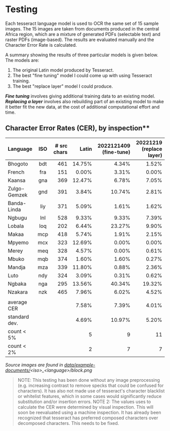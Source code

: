 # Testing

Each tesseract language model is used to OCR the same set of 15 sample images.
The 15 images are taken from documents produced in the central Africa region, which are a mixture of generated PDFs (selectable text) and raster PDFs (image-based).
The results are evaluated manually and the Character Error Rate is calculated.

A summary showing the results of three particular models is given below. The models are:
1. The original Latin model produced by Tesseract.
1. The best "fine tuning" model I could come up with using Tesseract training.
1. The best "replace layer" model I could produce.

***Fine tuning*** involves giving additional training data to an existing model.
***Replacing a layer*** involves also rebuilding part of an existing model to make it better fit the new data, at the cost of additional computational effort and time.

## Character Error Rates (CER), by inspection**

Language     | ISO | # src chars | Latin  | 2022121409 (fine-tune)  | 20221219 (replace layer)
:---         |:---:|---:         |---:    |---:                     |---:
Bhogoto      | bdt | 461         | 14.75% | 4.34%                   | 1.52%
French       | fra | 151         | 0.00%  | 3.31%                   | 0.00%
Kaansa       | gna | 369         | 12.47% | 6.78%                   | 7.05%
Zulgo-Gemzek | gnd | 391         | 3.84%  | 10.74%                  | 2.81%
Banda-Linda  | liy | 371         | 5.09%  | 1.61%                   | 1.62%
Ngbugu       | lnl | 528         | 9.33%  | 9.33%                   | 7.39%
Lobala       | loq | 202         | 6.44%  | 23.27%                  | 9.90%
Makaa        | mcp | 418         | 5.74%  | 1.91%                   | 2.15%
Mpyemo       | mcx | 323         | 12.69% | 0.00%                   | 0.00%
Merey        | meq | 328         | 4.57%  | 0.00%                   | 0.61%
Mbuko        | mqb | 374         | 1.60%  | 1.60%                   | 0.27%
Mandja       | mza | 339         | 11.80% | 0.88%                   | 2.36%
Luto         | ndy | 324         | 3.09%  | 0.31%                   | 0.62%
Ngbaka       | nga | 295         | 13.56% | 40.34%                  | 19.32%
Nzakara      | nzk | 465         | 7.96%  | 6.02%                   | 4.52%
             |     |             |        |                         |
average CER  |     |             | 7.58%  | 7.39%                   | 4.01%
standard dev.|     |             | 4.69%  | 10.97%                  | 5.20%
count < 5%   |     |             | 5      | 9                       | 11
count < 2%   |     |             | 2      | 7                       | 7

*Source images are found in [data/example-documents/](data/example-documents)\<iso\>_\<language\>/block.png*

> NOTE: This testing has been done without any image preprocessing (e.g. increasing contrast to remove specks that could be confused for characters). It has also not made use of tesseract's character blacklist or whitelist features, which in some cases would significantly reduce substitution and/or insertion errors.
> NOTE 2: The values uses to calculate the CER were determined by visual inspection. This will soon be reevaluated using a machine inspection. It has already been recognized that tesseract has preferred composed characters over decomposed characters. This needs to be fixed.
